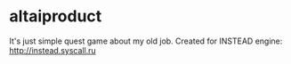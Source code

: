 # altaiproduct

It's just simple quest game about my old job.
Created for INSTEAD engine: http://instead.syscall.ru